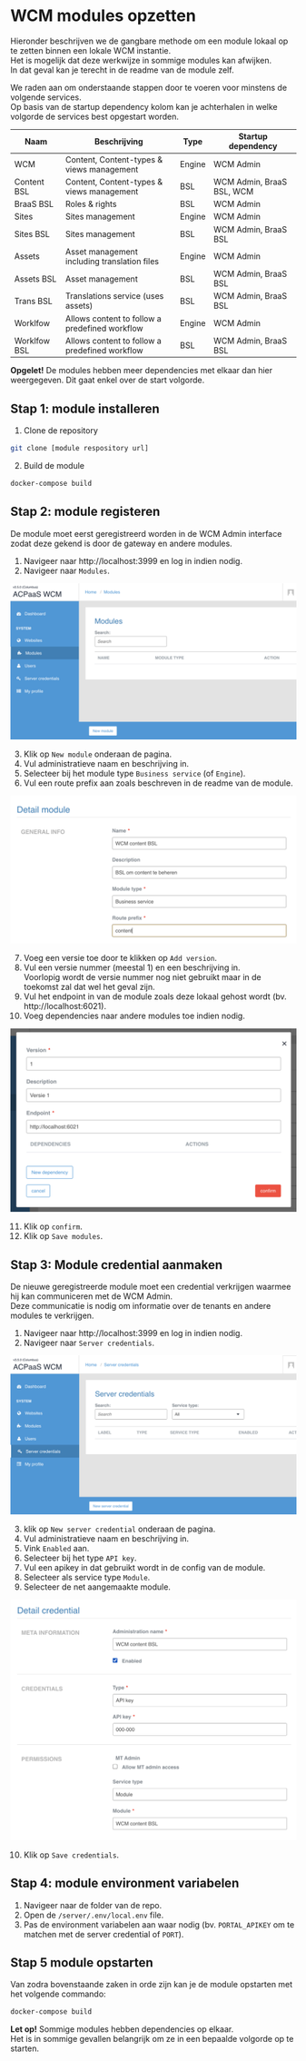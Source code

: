 # WCM modules opzetten

Hieronder beschrijven we de gangbare methode om een module lokaal op te zetten binnen een lokale WCM instantie.\
Het is mogelijk dat deze werkwijze in sommige modules kan afwijken.\
In dat geval kan je terecht in de readme van de module zelf.

We raden aan om onderstaande stappen door te voeren voor minstens de volgende services.\
Op basis van de startup dependency kolom kan je achterhalen in welke volgorde de services best opgestart worden.

| Naam         | Beschrijving                                   | Type   | Startup dependency        |
|--------------|------------------------------------------------|--------|---------------------------|
| WCM          | Content, Content-types & views management      | Engine | WCM Admin                 |
| Content BSL  | Content, Content-types & views management      | BSL    | WCM Admin, BraaS BSL, WCM |
| BraaS BSL    | Roles & rights                                 | BSL    | WCM Admin                 |
| Sites        | Sites management                               | Engine | WCM Admin                 |
| Sites BSL    | Sites management                               | BSL    | WCM Admin, BraaS BSL      |
| Assets       | Asset management including translation files   | Engine | WCM Admin                 |
| Assets BSL   | Asset management                               | BSL    | WCM Admin, BraaS BSL      |
| Trans BSL    | Translations service (uses assets)             | BSL    | WCM Admin, BraaS BSL      |
| Worklfow     | Allows content to follow a predefined workflow | Engine | WCM Admin                 |
| Worklfow BSL | Allows content to follow a predefined workflow | BSL    | WCM Admin, BraaS BSL      |

**Opgelet!** De modules hebben meer dependencies met elkaar dan hier weergegeven. Dit gaat enkel over de start volgorde.

## Stap 1: module installeren

1. Clone de repository
```bash
git clone [module respository url]
```
2. Build de module
```bash
docker-compose build
```

## Stap 2: module registeren
De module moet eerst geregistreerd worden in de WCM Admin interface zodat deze gekend is door de gateway en andere modules.

1. Navigeer naar http://localhost:3999 en log in indien nodig.
2. Navigeer naar `Modules`.

  ![Modules overzicht in WCM Admin interface](../../../assets/wcm-admin-modules-overview.png ':size=600')

3. Klik op `New module` onderaan de pagina.
4. Vul administratieve naam en beschrijving in.
5. Selecteer bij het module type `Business service` (of `Engine`).
6. Vul een route prefix aan zoals beschreven in de readme van de module.

  ![Module aanmaken in WCM Admin interface](../../../assets/wcm-admin-modules-general-info.png ':size=600')

7. Voeg een versie toe door te klikken op `Add version`.
8. Vul een versie nummer (meestal 1) en een beschrijving in.\
  Voorlopig wordt de versie nummer nog niet gebruikt maar in de toekomst zal dat wel het geval zijn.
9. Vul het endpoint in van de module zoals deze lokaal gehost wordt (bv. http://localhost:6021).
10. Voeg dependencies naar andere modules toe indien nodig.

  ![Module versie aanmaken in WCM Admin interface](../../../assets/wcm-admin-modules-version.png ':size=500')

11. Klik op `confirm`.
12. Klik op `Save modules`.

## Stap 3: Module credential aanmaken
De nieuwe geregistreerde module moet een credential verkrijgen waarmee hij kan communiceren met de WCM Admin.\
Deze communicatie is nodig om informatie over de tenants en andere modules te verkrijgen.


1. Navigeer naar http://localhost:3999 en log in indien nodig.
2. Navigeer naar `Server credentials`.

  ![Server credentials overzicht in WCM Admin interface](../../../assets/wcm-admin-credentials-overview.png ':size=600')

3. klik op `New server credential` onderaan de pagina.
4. Vul administratieve naam en beschrijving in.
5. Vink `Enabled` aan.
6. Selecteer bij het type `API key`.
7. Vul een apikey in dat gebruikt wordt in de config van de module.
8. Selecteer als service type `Module`.
9. Selecteer de net aangemaakte module.

  ![Server credentials aanmaken in WCM Admin interface](../../../assets/wcm-admin-credentials-create.png ':size=600')

10. Klik op `Save credentials`.

## Stap 4: module environment variabelen
1. Navigeer naar de folder van de repo.
2. Open de `/server/.env/local.env` file.
3. Pas de environment variabelen aan waar nodig (bv. `PORTAL_APIKEY` om te matchen met de server credential of `PORT`).

## Stap 5 module opstarten

Van zodra bovenstaande zaken in orde zijn kan je de module opstarten met het volgende commando:

```bash
docker-compose build
```

**Let op!** Sommige modules hebben dependencies op elkaar.\
Het is in sommige gevallen belangrijk om ze in een bepaalde volgorde op te starten.
